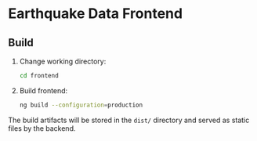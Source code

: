 # Earthquake Data Frontend

## Build

1. Change working directory:

   ```bash
   cd frontend
   ```

2. Build frontend:

   ```bash
   ng build --configuration=production
   ```

The build artifacts will be stored in the `dist/` directory and served as static files by the backend.
